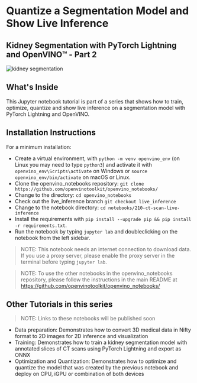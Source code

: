 # Quantize a Segmentation Model and Show Live Inference

## Kidney Segmentation with PyTorch Lightning and OpenVINO™ - Part 2

![kidney segmentation](https://user-images.githubusercontent.com/15709723/134784204-cf8f7800-b84c-47f5-a1d8-25a9afab88f8.gif)

## What's Inside

This Jupyter notebook tutorial is part of a series that shows how to train,
optimize, quantize and show live inference on a segmentation model with PyTorch
Lightning and OpenVINO.

## Installation Instructions

For a minimum installation:

* Create a virtual environment, with `python -m venv openvino_env` (on Linux
  you may need to type `python3`) and activate it with
  `openvino_env\Scripts\activate` on Windows or `source
  openvino_env/bin/activate` on macOS or Linux.
* Clone the openvino_notebooks repository: `git clone
  https://github.com/openvinotoolkit/openvino_notebooks/`
* Change to the directory: `cd openvino_notebooks`
* Check out the live_inference branch `git checkout live_inference`
* Change to the notebook directory: `cd notebooks/210-ct-scan-live-inference`
* Install the requirements with `pip install --upgrade pip && pip install -r requirements.txt`.
* Run the notebook by typing `jupyter lab` and doubleclicking on the notebook from the left sidebar.

> NOTE: This notebook needs an internet connection to download data. If you use a proxy server, please enable the proxy server in the terminal before typing `jupyter lab`.

> NOTE: To use the other notebooks in the openvino_notebooks repository, please follow the instructions in the main README at https://github.com/openvinotoolkit/openvino_notebooks/

## Other Tutorials in this series 

> NOTE: Links to these notebooks will be published soon

* Data preparation: Demonstrates how to convert 3D medical data in Nifty format to 2D images for 2D inference and visualization
* Training: Demonstrates how to train a kidney segmentation model with annotated slices of CT scans using PyTorch Lightning and export as ONNX
* Optimization and Quantization: Demonstrates how to optimize and quantize the model that was created by the previous notebook and deploy on CPU, iGPU or combination of both devices
